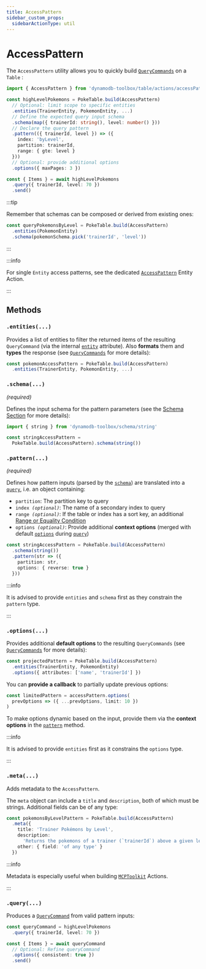 ```yaml
---
title: AccessPattern
sidebar_custom_props:
  sidebarActionType: util
---
```


# AccessPattern

The `AccessPattern` utility allows you to quickly build [`QueryCommands`](../2-query/index.md) on a `Table` :

```ts
import { AccessPattern } from 'dynamodb-toolbox/table/actions/accessPattern'

const highLevelPokemons = PokeTable.build(AccessPattern)
  // Optional: limit scope to specific entities
  .entities(TrainerEntity, PokemonEntity, ...)
  // Define the expected query input schema
  .schema(map({ trainerId: string(), level: number() }))
  // Declare the query pattern
  .pattern(({ trainerId, level }) => ({
    index: 'byLevel',
    partition: trainerId,
    range: { gte: level }
  }))
  // Optional: provide additional options
  .options({ maxPages: 3 })

const { Items } = await highLevelPokemons
  .query({ trainerId, level: 70 })
  .send()
```

:::tip

Remember that schemas can be composed or derived from existing ones:

```ts
const queryPokemonsByLevel = PokeTable.build(AccessPattern)
  .entities(PokemonEntity)
  .schema(pokemonSchema.pick('trainerId', 'level'))
```

:::

:::info

For single `Entity` access patterns, see the dedicated [`AccessPattern`](../../../3-entities/4-actions/2-access-pattern/index.md) Entity Action.

:::

## Methods

### `.entities(...)`

Provides a list of entities to filter the returned items of the resulting `QueryCommand` (via the internal [`entity`](../../../3-entities/2-internal-attributes/index.md#entity) attribute). Also **formats** them and **types** the response (see [`QueryCommands`](../2-query/index.md#entities) for more details):

```ts
const pokemonAccessPattern = PokeTable.build(AccessPattern)
  .entities(TrainerEntity, PokemonEntity, ...)
```

### `.schema(...)`

<p style={{ marginTop: '-15px' }}><i>(required)</i></p>

Defines the input schema for the pattern parameters (see the [Schema Section](../../../4-schemas/1-usage/index.md) for more details):

```ts
import { string } from 'dynamodb-toolbox/schema/string'

const stringAccessPattern =
  PokeTable.build(AccessPattern).schema(string())
```

### `.pattern(...)`

<p style={{ marginTop: '-15px' }}><i>(required)</i></p>

Defines how pattern inputs (parsed by the [`schema`](#schema)) are translated into a [`query`](../2-query/index.md#query), i.e. an object containing:

- `partition`: The partition key to query
- <code>index <i>(optional)</i></code>: The name of a secondary index to query
- <code>range <i>(optional)</i></code>: If the table or index has a sort key, an additional <a href="../../entities/actions/parse-condition#range-conditions">Range or Equality Condition</a>
- <code>options <i>(optional)</i></code>: Provide additional **context options** (merged with default [`options`](#options) during [`query`](#query))

```ts
const stringAccessPattern = PokeTable.build(AccessPattern)
  .schema(string())
  .pattern(str => ({
    partition: str,
    options: { reverse: true }
  }))
```

:::info

It is advised to provide `entities` and `schema` first as they constrain the `pattern` type.

:::

### `.options(...)`

Provides additional **default options** to the resulting `QueryCommands` (see [`QueryCommands`](../2-query/index.md#options) for more details):

```ts
const projectedPattern = PokeTable.build(AccessPattern)
  .entities(TrainerEntity, PokemonEntity)
  .options({ attributes: ['name', 'trainerId'] })
```

You can **provide a callback** to partially update previous options:

```ts
const limitedPattern = accessPattern.options(
  prevOptions => ({ ...prevOptions, limit: 10 })
)
```

To make options dynamic based on the input, provide them via the **context options** in the [`pattern`](#pattern) method.

:::info

It is advised to provide `entities` first as it constrains the `options` type.

:::

### `.meta(...)`

Adds metadata to the `AccessPattern`.

The `meta` object can include a `title` and `description`, both of which must be strings. Additional fields can be of any type:

<!-- prettier-ignore -->
```ts
const pokemonsByLevelPattern = PokeTable.build(AccessPattern)
  .meta({
    title: 'Trainer Pokémons by Level',
    description:
      'Returns the pokemons of a trainer (`trainerId`) above a given level (`minLevel`)',
    other: { field: 'of any type' }
  })
```

:::info

Metadata is especially useful when building [`MCPToolkit`](../../../5-databases/2-actions/1-mcp-toolkit/index.md) Actions.

:::

### `.query(...)`

Produces a [`QueryCommand`](../2-query/index.md) from valid pattern inputs:

<!-- prettier-ignore -->
```ts
const queryCommand = highLevelPokemons
  .query({ trainerId, level: 70 })

const { Items } = await queryCommand
  // Optional: Refine queryCommand
  .options({ consistent: true })
  .send()
```
